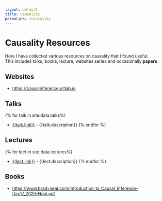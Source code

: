 ```yaml
---
layout: default
title: Causality
permalink: /causality
---
```


# Causality Resources

Here I have collected various resources on causality that I found useful. This includes talks, books, lecture, websites series and occasionally **papers**

## Websites

* https://causalinference.gitlab.io 


## Talks

{% for talk in site.data.talks%}
* [{{talk.link}}]({{talk.link}}) - {{talk.description}}
{% endfor %}



## Lectures

{% for lect in site.data.lectures%}
* [{{lect.link}}]({{lect.link}}) - {{lect.description}}
{% endfor %}


## Books

* https://www.bradyneal.com/Introduction_to_Causal_Inference-Dec17_2020-Neal.pdf
